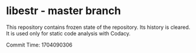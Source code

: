 # libestr - master branch

This repository contains frozen state of the repository.
Its history is cleared. It is used only for static code
analysis with Codacy.

Commit Time: 1704090306